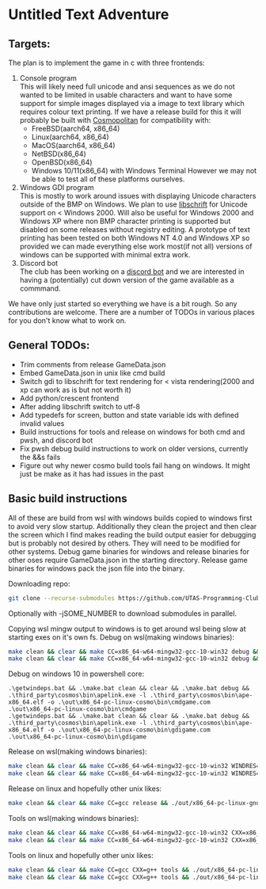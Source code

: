 # Untitled Text Adventure

## Targets:
The plan is to implement the game in c with three frontends:
1. Console program  
   This will likely need full unicode and ansi sequences as we do not wanted to be limited in usable characters and want to have some support for simple images displayed via a image to text library which requires colour text printing.
   If we have a release build for this it will probably be built with [Cosmopolitan](https://github.com/jart/cosmopolitan) for compatibility with:
   * FreeBSD(aarch64, x86_64)
   * Linux(aarch64, x86_64)
   * MacOS(aarch64, x86_64)
   * NetBSD(x86_64)
   * OpenBSD(x86_64)
   * Windows 10/11(x86_64) with Windows Terminal
   However we may not be able to test all of these platforms ourselves.
2. Windows GDI program  
   This is mostly to work around issues with displaying Unicode characters outside of the BMP on Windows.
   We plan to use [libschrift](https://github.com/tomolt/libschrift) for Unicode support on < Windows 2000. Will also be useful for Windows 2000 and Windows XP where non BMP character printing is supported but disabled on some releases without registry editing.
   A prototype of text printing has been tested on both Windows NT 4.0 and Windows XP so provided we can made everything else work most(if not all) versions of windows can be supported with minimal extra work.
3. Discord bot  
   The club has been working on a [discord bot](https://github.com/UTAS-Programming-Club/DiscordBot) and we are interested in having a (potentially) cut down version of the game available as a commmand.

We have only just started so everything we have is a bit rough. So any contributions are welcome. There are a number of TODOs in various places for you don't know what to work on.

## General TODOs:
* Trim comments from release GameData.json
* Embed GameData.json in unix like cmd build
* Switch gdi to libschrift for text rendering for < vista rendering(2000 and xp can work as is but not worth it)
* Add python/crescent frontend
* After adding libschrift switch to utf-8
* Add typedefs for screen, button and state variable ids with defined invalid values
* Build instructions for tools and release on windows for both cmd and pwsh, and discord bot
* Fix pwsh debug build instructions to work on older versions, currently the &&s fails
* Figure out why newer cosmo build tools fail hang on windows. It might just be make as it has had issues in the past

## Basic build instructions
All of these are build from wsl with windows builds copied to windows first to avoid very slow startup. Additionally they clean the project and then clear the screen which I find makes reading the build output easier for debugging but is probably not desired by others. They will need to be modified for other systems.
Debug game binaries for windows and release binaries for other oses require GameData.json in the starting directory.
Release game binaries for windows pack the json file into the binary.

Downloading repo:
```sh
git clone --recurse-submodules https://github.com/UTAS-Programming-Club/UntitledTextAdventure.git
```
Optionally with -jSOME_NUMBER to download submodules in parallel.

Copying wsl mingw output to windows is to get around wsl being slow at starting exes on it's own fs.
Debug on wsl(making windows binaries):
```sh
make clean && clear && make CC=x86_64-w64-mingw32-gcc-10-win32 debug && cp out/x86_64-w64-mingw32/bin/cmdgame.exe /mnt/c/Projects/PCGame/Windows/ && /mnt/c/Projects/PCGame/Windows/cmdgame.exe
make clean && clear && make CC=x86_64-w64-mingw32-gcc-10-win32 debug && cp out/x86_64-w64-mingw32/bin/gdigame.exe /mnt/c/Projects/PCGame/Windows/ && /mnt/c/Projects/PCGame/Windows/gdigame.exe
```

Debug on windows 10 in powershell core:
```pwsh
.\getwindeps.bat && .\make.bat clean && clear && .\make.bat debug && .\third_party\cosmos\bin\apelink.exe -l .\third_party\cosmos\bin\ape-x86_64.elf -o .\out\x86_64-pc-linux-cosmo\bin\cmdgame.com .\out\x86_64-pc-linux-cosmo\bin\cmdgame
.\getwindeps.bat && .\make.bat clean && clear && .\make.bat debug && .\third_party\cosmos\bin\apelink.exe -l .\third_party\cosmos\bin\ape-x86_64.elf -o .\out\x86_64-pc-linux-cosmo\bin\gdigame.com .\out\x86_64-pc-linux-cosmo\bin\gdigame
```

Release on wsl(making windows binaries):
```sh
make clean && clear && make CC=x86_64-w64-mingw32-gcc-10-win32 WINDRES=x86_64-w64-mingw32-windres release && cp out/x86_64-w64-mingw32/bin/cmdgame.exe /mnt/c/Projects/PCGame/Windows/ && /mnt/c/Projects/PCGame/Windows/cmdgame.exe
make clean && clear && make CC=x86_64-w64-mingw32-gcc-10-win32 WINDRES=x86_64-w64-mingw32-windres release && cp out/x86_64-w64-mingw32/bin/gdigame.exe /mnt/c/Projects/PCGame/Windows/ && /mnt/c/Projects/PCGame/Windows/gdigame.exe
```

Release on linux and hopefully other unix likes:
```sh
make clean && clear && make CC=gcc release && ./out/x86_64-pc-linux-gnu/bin/cmdgame
```

Tools on wsl(making windows binaries):
```sh
make clean && clear && make CC=x86_64-w64-mingw32-gcc-10-win32 CXX=x86_64-w64-mingw32-g++-win32 tools && cp out/x86_64-w64-mingw32/bin/preptext.exe /mnt/c/Projects/PCGame/Windows/ && /mnt/c/Projects/PCGame/Windows/preptext.exe "Some text"
make clean && clear && make CC=x86_64-w64-mingw32-gcc-10-win32 CXX=x86_64-w64-mingw32-g++-win32 tools && cp out/x86_64-w64-mingw32/bin/printgamedata.exe /mnt/c/Projects/PCGame/Windows/ && /mnt/c/Projects/PCGame/Windows/printgamedata.exe GameData.json
```

Tools on linux and hopefully other unix likes:
```sh
make clean && clear && make CC=gcc CXX=g++ tools && ./out/x86_64-pc-linux-gnu/bin/preptext "Some text"
make clean && clear && make CC=gcc CXX=g++ tools && ./out/x86_64-pc-linux-gnu/bin/printgamedata GameData.json
```
